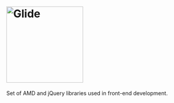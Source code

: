 <h1><img src="https://raw.github.com/eskypl/glide/master/assets/glide-logo.png" alt="Glide" width="200"></h1>

Set of AMD and jQuery libraries used in front-end development.
